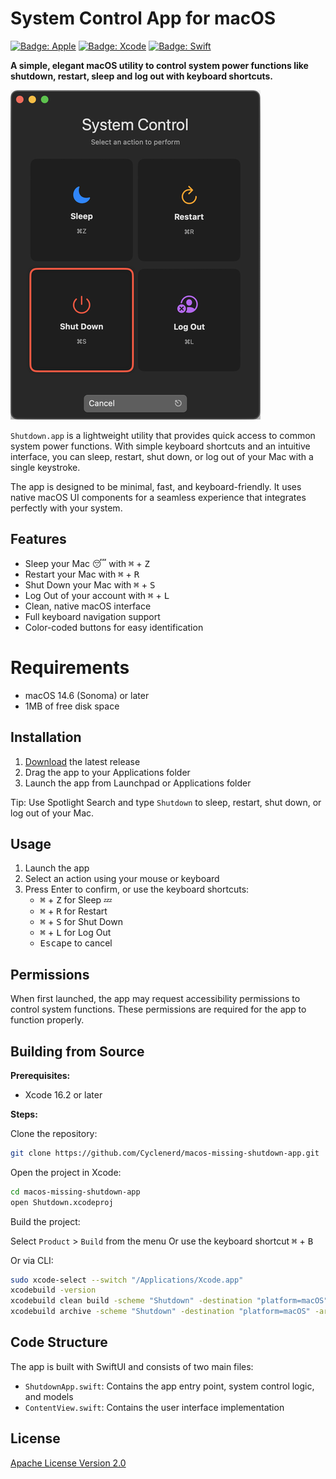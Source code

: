 # System Control App for macOS

[![Badge: Apple](https://img.shields.io/badge/Apple-000000.svg?logo=apple&logoColor=white)](https://github.com/Cyclenerd/macos-missing-shutdown-app#readme)
[![Badge: Xcode](https://img.shields.io/badge/Xcode-%23147EFB.svg?logo=xcode&logoColor=white)](https://github.com/Cyclenerd/macos-missing-shutdown-app#readme)
[![Badge: Swift](https://img.shields.io/badge/Swift-%23F05138.svg?logo=swift&logoColor=white)](https://github.com/Cyclenerd/macos-missing-shutdown-app#readme)

**A simple, elegant macOS utility to control system power functions like shutdown, restart, sleep and log out with keyboard shortcuts.**

![Screenshot](./images/shutdown.png)

`Shutdown.app` is a lightweight utility that provides quick access to common system power functions.
With simple keyboard shortcuts and an intuitive interface, you can sleep, restart, shut down, or log out of your Mac with a single keystroke.

The app is designed to be minimal, fast, and keyboard-friendly.
It uses native macOS UI components for a seamless experience that integrates perfectly with your system.

## Features

* Sleep your Mac 😴 with <kbd>⌘</kbd> + <kbd>Z</kbd> 
* Restart your Mac with <kbd>⌘</kbd> + <kbd>R</kbd>
* Shut Down your Mac with <kbd>⌘</kbd> + <kbd>S</kbd>
* Log Out of your account with <kbd>⌘</kbd> + <kbd>L</kbd>
* Clean, native macOS interface
* Full keyboard navigation support
* Color-coded buttons for easy identification

# Requirements

* macOS 14.6 (Sonoma) or later
* 1MB of free disk space

## Installation

1. [Download](https://github.com/Cyclenerd/macos-missing-shutdown-app/releases/latest/) the latest release
1. Drag the app to your Applications folder
1. Launch the app from Launchpad or Applications folder

Tip: Use Spotlight Search and type `Shutdown` to sleep, restart, shut down, or log out of your Mac.

## Usage

1. Launch the app
1. Select an action using your mouse or keyboard
1. Press Enter to confirm, or use the keyboard shortcuts:
    * <kbd>⌘</kbd> + <kbd>Z</kbd> for Sleep 💤
    * <kbd>⌘</kbd> + <kbd>R</kbd> for Restart
    * <kbd>⌘</kbd> + <kbd>S</kbd> for Shut Down
    * <kbd>⌘</kbd> + <kbd>L</kbd> for Log Out
    * <kbd>Escape</kbd> to cancel

## Permissions

When first launched, the app may request accessibility permissions to control system functions.
These permissions are required for the app to function properly.

## Building from Source

**Prerequisites:**

* Xcode 16.2 or later

**Steps:**

Clone the repository:

```bash
git clone https://github.com/Cyclenerd/macos-missing-shutdown-app.git
```

Open the project in Xcode:

```bash
cd macos-missing-shutdown-app
open Shutdown.xcodeproj
```

Build the project:

Select `Product` > `Build` from the menu
Or use the keyboard shortcut <kbd>⌘</kbd> + <kbd>B</kbd>

Or via CLI:

```bash
sudo xcode-select --switch "/Applications/Xcode.app"
xcodebuild -version
xcodebuild clean build -scheme "Shutdown" -destination "platform=macOS" CODE_SIGN_IDENTITY=""
xcodebuild archive -scheme "Shutdown" -destination "platform=macOS" -archivePath ./build/Shutdown.xcarchive CODE_SIGN_IDENTITY=""
```

## Code Structure

The app is built with SwiftUI and consists of two main files:

* `ShutdownApp.swift`: Contains the app entry point, system control logic, and models
* `ContentView.swift`: Contains the user interface implementation

## License

[Apache License Version 2.0](https://www.apache.org/licenses/LICENSE-2.0)